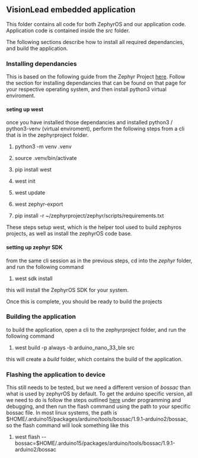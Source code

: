## VisionLead embedded application

This folder contains all code for both ZephyrOS and our application code. Application code is contained inside the *src* folder.

The following sections describe how to install all required dependancies, and build the application.

### Installing dependancies

This is based on the following guide from the Zephyr Project [here](https://docs.zephyrproject.org/latest/develop/getting_started/index.html#).
Follow the section for installing dependancies that can be found on that page for your respective operating system, and then install python3 virtual enviroment.

#### seting up west
once you have installed those dependancies and installed python3 / python3-venv (virtual enviroment), perform the following steps from a cli that is in the zephyrproject folder.

1. python3 -m venv .venv

2. source .venv/bin/activate

3. pip install west

4. west init 

5. west update 

3. west zephyr-export

4. pip install -r ~/zephyrproject/zephyr/scripts/requirements.txt

These steps setup west, which is the helper tool used to build zephyros projects, as well as install the zephyrOS code base.

#### setting up zephyr SDK

from the same cli session as in the previous steps, cd into the *zephyr* folder, and run the following command

1. west sdk install

this will install the ZephyrOS SDK for your system. 

Once this is complete, you should be ready to build the projects

### Building the application

to build the application, open a cli to the zephyrproject folder, and run the following command

1. west build -p always -b arduino_nano_33_ble src

this will create a *build* folder, which contains the build of the application. 

### Flashing the application to device

This still needs to be tested, but we need a different version of *bossac* than what is used by zephyrOS by default. To get the arduino specific version, all we need to do is follow the steps outlined [here](https://docs.zephyrproject.org/latest/boards/arduino/nano_33_ble/doc/index.html) under programming and debugging, and then run the flash command using the path to your specific bossac file. In most linux systems, the path is $HOME/.arduino15/packages/arduino/tools/bossac/1.9.1-arduino2/bossac, so the flash command will look something like this

1. west flash --bossac=$HOME/.arduino15/packages/arduino/tools/bossac/1.9.1-arduino2/bossac

